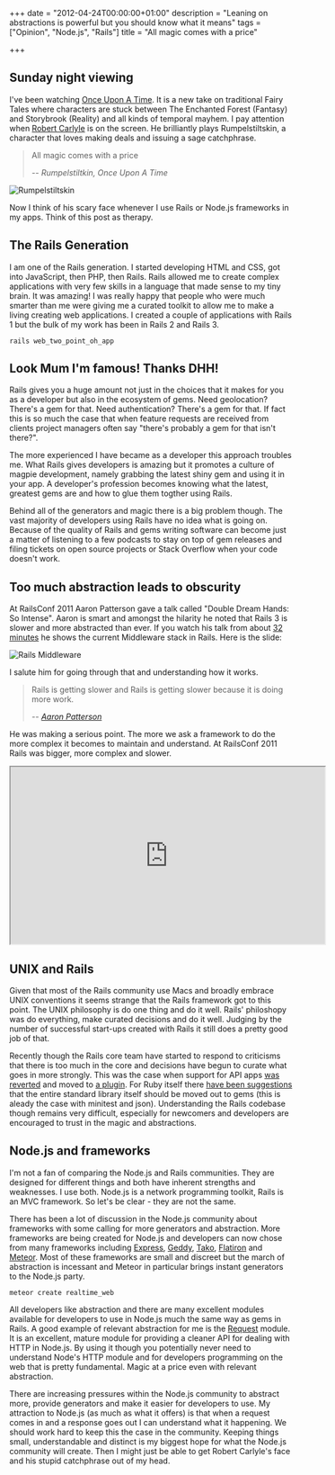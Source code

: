 +++
date = "2012-04-24T00:00:00+01:00"
description = "Leaning on abstractions is powerful but you should know what it means"
tags = ["Opinion", "Node.js", "Rails"]
title = "All magic comes with a price"

+++

## Sunday night viewing

I've been watching [Once Upon A Time][6]. It is a new take on traditional Fairy Tales where characters are stuck between The Enchanted Forest (Fantasy) and Storybrook (Reality) and all kinds of temporal mayhem. I pay attention when [Robert Carlyle][5] is on the screen. He brilliantly plays Rumpelstiltskin, a character that loves making deals and issuing a sage catchphrase.

> All magic comes with a price
>
> -- <cite>Rumpelstiltkin, Once Upon A Time</cite>

![Rumpelstiltskin][8] 

Now I think of his scary face whenever I use Rails or Node.js frameworks in my apps. Think of this post as therapy. 

## The Rails Generation

I am one of the Rails generation. I started developing HTML and CSS, got into JavaScript, then PHP, then Rails. Rails allowed me to create complex applications with very few skills in a language that made sense to my tiny brain. It was amazing! I was really happy that people who were much smarter than me were giving me a curated toolkit to allow me to make a living creating web applications. I created a couple of applications with Rails 1 but the bulk of my work has been in Rails 2 and Rails 3. 

    rails web_two_point_oh_app

## Look Mum I'm famous! Thanks DHH!

Rails gives you a huge amount not just in the choices that it makes for you as a developer but also in the ecosystem of gems. Need geolocation? There's a gem for that. Need authentication? There's a gem for that. If fact this is so much the case that when feature requests are received from clients project managers often say "there's probably a gem for that isn't there?". 

The more experienced I have became as a developer this approach troubles me. What Rails gives developers is amazing but it promotes a culture of magpie development, namely grabbing the latest shiny gem and using it in your app. A developer's profession becomes knowing what the latest, greatest gems are and how to glue them togther using Rails. 

Behind all of the generators and magic there is a big problem though. The vast majority of developers using Rails have no idea what is going on. Because of the quality of Rails and gems writing software can become just a matter of listening to a few podcasts to stay on top of gem releases and filing tickets on open source projects or Stack Overflow when your code doesn't work. 

## Too much abstraction leads to obscurity

At RailsConf 2011 Aaron Patterson gave a talk called "Double Dream Hands: So Intense". Aaron is smart and amongst the hilarity he noted that Rails 3 is slower and more abstracted than ever. If you watch his talk from about [32 minutes][1] he shows the current Middleware stack in Rails. Here is the slide:

![Rails Middleware][9] 

I salute him for going through that and understanding how it works. 

> Rails is getting slower and Rails is getting slower because it is doing more work. 
>
> -- <cite>[Aaron Patterson][15]</cite>

He was making a serious point. The more we ask a framework to do the more complex it becomes to maintain and understand. At RailsConf 2011 Rails was bigger, more complex and slower. 

<iframe width="560" height="315" src="https://www.youtube.com/embed/kWOAHIpmLAI#t=2050s" allowfullscreen></iframe>

## UNIX and Rails

Given that most of the Rails community use Macs and broadly embrace UNIX conventions it seems strange that the Rails framework got to this point. The UNIX philosophy is do one thing and do it well. Rails' philoshopy was do everything, make curated decisions and do it well. Judging by the number of successful start-ups created with Rails it still does a pretty good job of that.

Recently though the Rails core team have started to respond to criticisms that there is too much in the core and decisions have begun to curate what goes in more strongly. This was the case when support for API apps [was reverted][3] and moved to [a plugin][4]. For Ruby itself there [have been suggestions][5] that the entire standard library itself should be moved out to gems (this is aleady the case with minitest and json). Understanding the Rails codebase though remains very difficult, especially for newcomers and developers are encouraged to trust in the magic and abstractions.

## Node.js and frameworks

I'm not a fan of comparing the Node.js and Rails communities. They are designed for different things and both have inherent strengths and weaknesses. I use both. Node.js is a network programming toolkit, Rails is an MVC framework. So let's be clear - they are not the same.

There has been a lot of discussion in the Node.js community about frameworks with some calling for more generators and abstraction. More frameworks are being created for Node.js and developers can now chose from many frameworks including [Express][10], [Geddy][11], [Tako][12], [Flatiron][13] and [Meteor][14]. Most of these frameworks are small and discreet but the march of abstraction is incessant and Meteor in particular brings instant generators to the Node.js party.  

    meteor create realtime_web

All developers like abstraction and there are many excellent modules available for developers to use in Node.js much the same way as gems in Rails. A good example of relevant abstraction for me is the [Request][7] module. It is an excellent, mature module for providing a cleaner API for dealing with HTTP in Node.js. By using it though you potentially never need to understand Node's HTTP module and for developers programming on the web that is pretty fundamental. Magic at a price even with relevant abstraction.

There are increasing pressures within the Node.js community to abstract more, provide generators and make it easier for developers to use. My attraction to Node.js (as much as what it offers) is that when a request comes in and a response goes out I can understand what it happening. We should work hard to keep this the case in the community. Keeping things small, understandable and distinct is my biggest hope for what the Node.js community will create. Then I might just be able to get Robert Carlyle's face and his stupid catchphrase out of my head. 

[1]: https://www.youtube.com/watch?feature=player_detailpage&v=kWOAHIpmLAI#t=1913s
[2]: http://blog.wyeworks.com/2012/4/20/rails-for-api-applications-rails-api-released
[3]: https://github.com/rails/rails/commit/6db930cb5bbff9ad824590b5844e04768de240b1
[4]: http://blog.wyeworks.com/2012/4/20/rails-for-api-applications-rails-api-released/
[5]: http://www.imdb.com/name/nm0001015/
[6]: http://beta.abc.go.com/shows/once-upon-a-time
[7]: https://github.com/mikeal/request
[8]: /images/articles/rumpelstiltskin.jpg
[9]: /images/articles/rails_middleware.png
[10]: http://expressjs.com/
[11]: http://geddyjs.org/
[12]: https://github.com/mikeal/tako
[13]: http://flatironjs.org/
[14]: http://meteor.com/
[15]: https://www.youtube.com/watch?feature=player_detailpage&v=kWOAHIpmLAI#t=2050s
